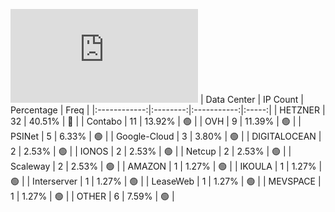 ![Diagramm](https://github.com/obajay/StateSync-snapshots/blob/main/Projects/Planq/1/README.md)
| Data Center | IP Count | Percentage | Freq |
|:------------:|:--------:|:-----------:|:-----:|
| HETZNER | 32 | 40.51% | 🔴 |
| Contabo | 11 | 13.92% | 🟢 |
| OVH | 9 | 11.39% | 🟢 |
| PSINet | 5 | 6.33% | 🟢 |
| Google-Cloud | 3 | 3.80% | 🟢 |
| DIGITALOCEAN | 2 | 2.53% | 🟢 |
| IONOS | 2 | 2.53% | 🟢 |
| Netcup | 2 | 2.53% | 🟢 |
| Scaleway | 2 | 2.53% | 🟢 |
| AMAZON | 1 | 1.27% | 🟢 |
| IKOULA | 1 | 1.27% | 🟢 |
| Interserver | 1 | 1.27% | 🟢 |
| LeaseWeb | 1 | 1.27% | 🟢 |
| MEVSPACE | 1 | 1.27% | 🟢 |
| OTHER | 6 | 7.59% | 🟢 |